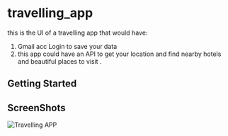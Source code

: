 # travelling_app

this is the UI of a travelling app that would have:
1) Gmail acc Login to save your data 
2) this app could have an API to get your location and find nearby hotels and beautiful places to visit .



## Getting Started

## ScreenShots

![Travelling APP](https://github.com/Nouaimhr/Travelling_App_UI/assets/134369177/44bdc702-8183-49ed-be3f-827ce19f6c32)
